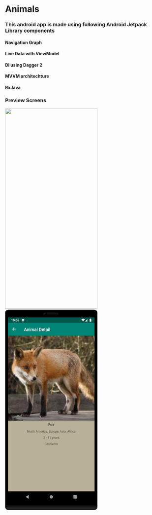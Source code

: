 # Animals

### This android app is made using following Android Jetpack Library components

#### Navigation Graph
#### Live Data with ViewModel
#### DI using Dagger 2
#### MVVM architechture
#### RxJava

### Preview Screens

<p float="left">
  <img src="./screenshots/preview1.png" width="300" height="650">
  <img src="./screenshots/preview2.png" width="300" height="650">
</p>
